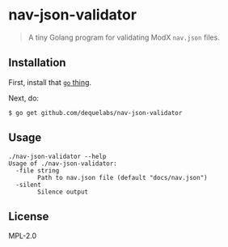 # nav-json-validator

> A tiny Golang program for validating ModX `nav.json` files.

## Installation

First, install that [`go` thing](https://golang.org/).

Next, do:

```
$ go get github.com/dequelabs/nav-json-validator
```

## Usage

```
./nav-json-validator --help
Usage of ./nav-json-validator:
  -file string
    	Path to nav.json file (default "docs/nav.json")
  -silent
    	Silence output
```

## License

MPL-2.0
